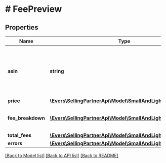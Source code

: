 # # FeePreview

## Properties

Name | Type | Description | Notes
------------ | ------------- | ------------- | -------------
**asin** | **string** | The Amazon Standard Identification Number (ASIN) value used to identify the item. | [optional]
**price** | [**\Evers\SellingPartnerApi\Model\SmallAndLight\MoneyType**](MoneyType.md) |  | [optional]
**fee_breakdown** | [**\Evers\SellingPartnerApi\Model\SmallAndLight\FeeLineItem[]**](FeeLineItem.md) | A list of the Small and Light fees for the item. | [optional]
**total_fees** | [**\Evers\SellingPartnerApi\Model\SmallAndLight\MoneyType**](MoneyType.md) |  | [optional]
**errors** | [**\Evers\SellingPartnerApi\Model\SmallAndLight\ErrorList**](ErrorList.md) |  | [optional]

[[Back to Model list]](../../README.md#models) [[Back to API list]](../../README.md#endpoints) [[Back to README]](../../README.md)
